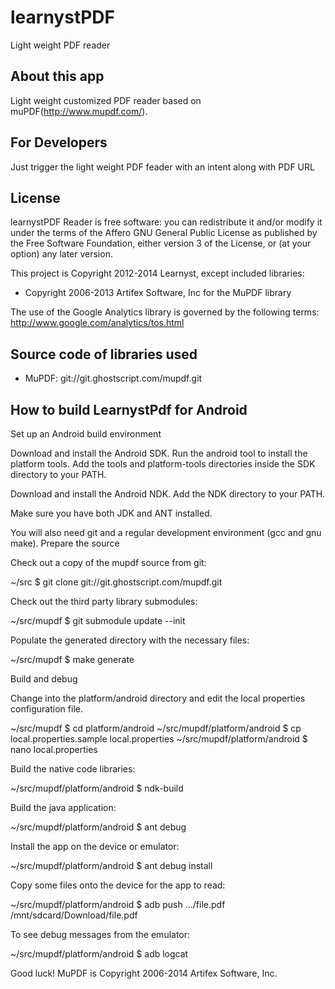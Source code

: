 learnystPDF
===========

Light weight PDF reader


## About this app

Light weight customized PDF reader based on muPDF(http://www.mupdf.com/).

## For Developers

Just trigger the light weight PDF feader with an intent along with PDF URL

## License
learnystPDF Reader is free software: you can redistribute it and/or modify it under the terms of the Affero GNU General Public License as published by the Free Software Foundation, either version 3 of the License, or (at your option) any later version.

This project is Copyright 2012-2014 Learnyst, except included libraries:
- Copyright 2006-2013 Artifex Software, Inc for the MuPDF library

The use of the Google Analytics library is governed by the following terms: http://www.google.com/analytics/tos.html


## Source code of libraries used
- MuPDF: git://git.ghostscript.com/mupdf.git

## How to build LearnystPdf for Android
Set up an Android build environment

Download and install the Android SDK. Run the android tool to install the platform tools. Add the tools and platform-tools directories inside the SDK directory to your PATH.

Download and install the Android NDK. Add the NDK directory to your PATH.

Make sure you have both JDK and ANT installed.

You will also need git and a regular development environment (gcc and gnu make).
Prepare the source

Check out a copy of the mupdf source from git:

~/src $ git clone git://git.ghostscript.com/mupdf.git

Check out the third party library submodules:

~/src/mupdf $ git submodule update --init

Populate the generated directory with the necessary files:

~/src/mupdf $ make generate

Build and debug

Change into the platform/android directory and edit the local properties configuration file.

~/src/mupdf $ cd platform/android
~/src/mupdf/platform/android $ cp local.properties.sample local.properties
~/src/mupdf/platform/android $ nano local.properties

Build the native code libraries:

~/src/mupdf/platform/android $ ndk-build

Build the java application:

~/src/mupdf/platform/android $ ant debug

Install the app on the device or emulator:

~/src/mupdf/platform/android $ ant debug install

Copy some files onto the device for the app to read:

~/src/mupdf/platform/android $ adb push .../file.pdf /mnt/sdcard/Download/file.pdf

To see debug messages from the emulator:

~/src/mupdf/platform/android $ adb logcat

Good luck!
MuPDF is Copyright 2006-2014 Artifex Software, Inc.
